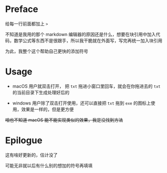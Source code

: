 # Preface
给每一行前面都加上 `> `

不知道是我用的那个 markdown 编辑器的原因还是什么，想要在块引用中加入代码，数学公式等东西不是很跟手，所以我干脆就在外面写，写完再统一加入块引用

为此，我整个这个帮助自己更快的添加符号

# Usage
- macOS 用户就双击打开， 把 `txt` 拖进小窗口里回车，就会在你拖进去的 `txt` 的当前目录下生成处理好后的

- windows 用户除了双击打开使用，还可以直接把 `txt` 拖到 `exe` 的图标上使用，效果是一样的，但是更方便

~~咱也不知道 macOS 能不能实现类似的效果，我是没找到方法~~

# Epilogue
这有啥好更新的，估计没了

可能无非就以后有什么别的想加的符号再填填